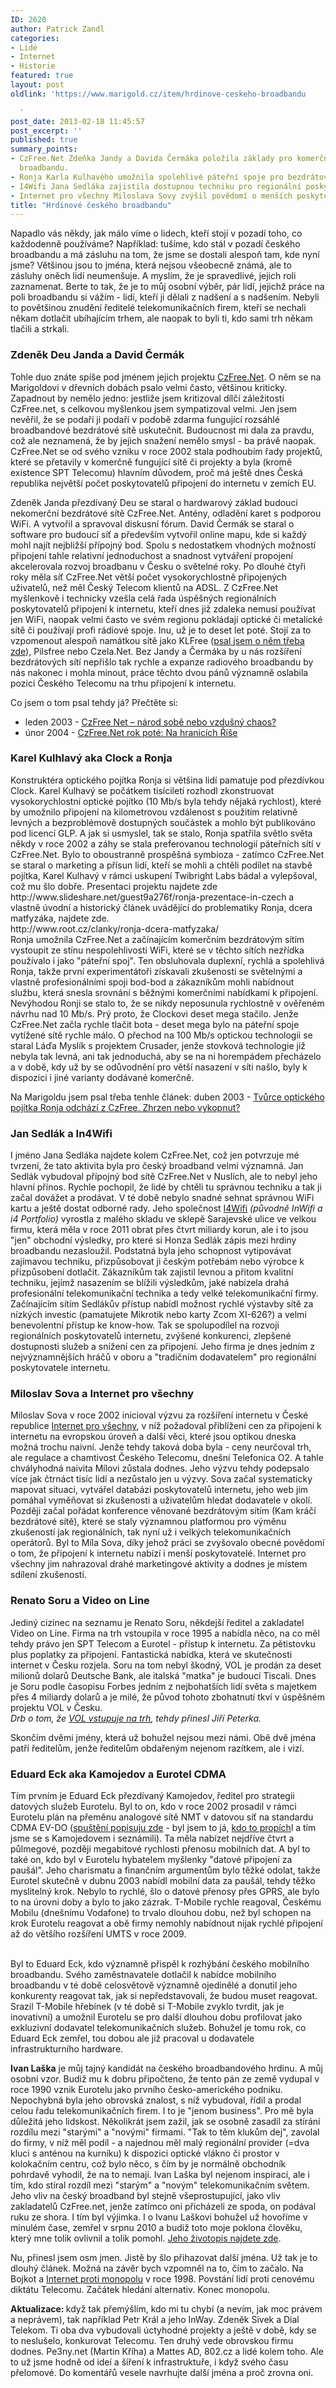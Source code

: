 ```yaml
---
ID: 2620
author: Patrick Zandl
categories:
- Lidé
- Internet
- Historie
featured: true
layout: post
oldlink: 'https://www.marigold.cz/item/hrdinove-ceskeho-broadbandu

  '
post_date: 2013-02-18 11:45:57
post_excerpt: ''
published: true
summary_points:
- CzFree.Net Zdeňka Jandy a Davida Čermáka položila základy pro komerční sítě a rozvoj
  broadbandu.
- Ronja Karla Kulhavého umožnila spolehlivé páteřní spoje pro bezdrátové sítě.
- I4Wifi Jana Sedláka zajistila dostupnou techniku pro regionální poskytovatele internetu.
- Internet pro všechny Miloslava Sovy zvýšil povědomí o menších poskytovatelích internetu.
title: "Hrdinové českého broadbandu"
---
```


<p>Napadlo vás někdy, jak málo víme o lidech, kteří stojí v pozadí toho, co každodenně používáme? Například: tušíme, kdo stál v pozadí českého broadbandu a má zásluhu na tom, že jsme se dostali alespoň tam, kde nyní jsme? Většinou jsou to jména, která nejsou všeobecně známá, ale to zásluhy oněch lidí neumenšuje. A myslím, že je spravedlivé, jejich roli zaznamenat. Berte to tak, že je to můj osobní výběr, pár lidí, jejichž práce na poli broadbandu si vážím - lidí, kteří ji dělali z nadšení a s nadšením. Nebyli to povětšinou znudění ředitelé telekomunikačních firem, kteří se nechali někam dotlačit ubíhajícím trhem, ale naopak to byli ti, kdo sami trh někam tlačili a strkali.</p>


<h3>Zdeněk Deu Janda a David Čermák</h3>
<p>Tohle duo znáte spíše pod jménem jejich projektu <a href="http://www.czfree.net">CzFree.Net</a>. O něm se na Marigoldovi v dřevních dobách psalo velmi často, většinou kriticky. Zapadnout by nemělo jedno: jestliže jsem kritizoval dílčí záležitosti CzFree.net, s celkovou myšlenkou jsem sympatizoval velmi. Jen jsem nevěřil, že se podaří ji podaří v podobě zdarma fungující rozsáhlé broadbandové bezdrátové sítě uskutečnit. Budoucnost mi dala za pravdu, což ale neznamená, že by jejich snažení nemělo smysl - ba právě naopak. CzFree.Net se od svého vzniku v roce 2002 stala podhoubím řady projektů, které se přetavily v komerčně fungující sítě či projekty a byla (kromě existence SPT Telecomu) hlavním důvodem, proč má ještě dnes Česká republika největší počet poskytovatelů připojení do internetu v zemích EU.</p>

<p>Zdeněk Janda přezdívaný Deu se staral o hardwarový základ budoucí nekomerční bezdrátové sítě CzFree.Net. Antény, odladění karet s podporou WiFi. A vytvořil a spravoval diskusní fórum. David Čermák se staral o software pro budoucí síť a především vytvořil online mapu, kde si každý mohl najít nejbližší přípojný bod. Spolu s nedostatkem vhodných možností připojení tahle relativní jednoduchost a snadnost vytváření propojení akcelerovala rozvoj broadbanu v Česku o světelné roky. Po dlouhé čtyři roky měla síť CzFree.Net větší počet vysokorychlostně připojených uživatelů, než měl Český Telecom klientů na ADSL. Z CzFree.Net myšlenkově i technicky vzešla celá řada úspěšných regionálních poskytovatelů připojení k internetu, kteří dnes již zdaleka nemusí používat jen WiFi, naopak velmi často ve svém regionu pokládají optické či metalické sítě či používají profi rádiové spoje. Inu, už je to deset let poté. Stojí za to vzpomenout alespoň namátkou sítě jako KLFree (<a href="http://www.marigold.cz/item/klfree-net-jako-eserocko-nebo-obcanske-sdruzeni">psal jsem o něm třeba zde</a>), Pilsfree nebo Czela.Net. Bez Jandy a Čermáka by u nás rozšíření bezdrátových sítí nepřišlo tak rychle a expanze radiového broadbandu by nás nakonec i mohla minout, práce těchto dvou pánů významně oslabila pozici Českého Telecomu na trhu připojení k internetu.</p>

<p>Co jsem o tom psal tehdy já? Přečtěte si: </p>

<ul>
<li>leden 2003 - <a href="http://www.marigold.cz/item/czfree-net-narod-sobe-nebo-vzdusny-chaos">CzFree Net – národ sobě nebo vzdušný chaos?</a> </li>
<li>únor 2004 - <a href="http://www.marigold.cz/item/czfree-net-rok-pote-na-hranicich-rise-1087">CzFree.Net rok poté: Na hranicích Říše</a></li>
</ul>
<h3>Karel Kulhlavý aka Clock a Ronja</h3>
<p>Konstruktéra optického pojítka Ronja si většina lidí pamatuje pod přezdívkou Clock. Karel Kulhavý se počátkem tisíciletí rozhodl zkonstruovat vysokorychlostní optické pojítko (10 Mb/s byla tehdy nějaká rychlost), které by umožnilo připojení na kilometrovou vzdálenost s použitím relativně levných a bezproblémově dostupných součástek a mohlo být publikováno pod licencí GLP. A jak si usmyslel, tak se stalo, Ronja spatřila světlo světa někdy v roce 2002 a záhy se stala preferovanou technologií páteřních sítí v CzFree.Net. Bylo to oboustranně prospěšná symbioza - zatímco CzFree.Net se staral o marketing a přísun lidí, kteří se mohli a chtěli podílet na stavbě pojítka, Karel Kulhavý v rámci uskupení Twibright Labs bádal a vylepšoval, což mu šlo dobře. Presentaci projektu najdete zde http://www.slideshare.net/guest9a276f/ronja-prezentace-in-czech a vlastně úvodní a historický článek uvádějící do problematiky Ronja, dcera matfyzáka, najdete zde. <br />http://www.root.cz/clanky/ronja-dcera-matfyzaka/<br />Ronja umožnila CzFree.Net a začínajícím komerčním bezdrátovým sítím vystoupit ze stínu nespolehlivosti WiFi, které se v těchto sítích nezřídka používalo i jako "páteřní spoj". Ten obsluhovala duplexní, rychlá a spolehlivá Ronja, takže první experimentátoři získavali zkušenosti se světelnými a vlastně profesionálními spoji bod-bod a zákazníkům mohli nabídnout službu, která snesla srovnání s běžnými komerčními nabídkami k připojení. Nevýhodou Ronji se stalo to, že se nikdy neposunula rychlostně v ověřeném návrhu nad 10 Mb/s. Prý proto, že Clockovi deset mega stačilo. Jenže CzFree.Net začla rychle tlačit bota - deset mega bylo na páteřní spoje vytížené sítě rychle málo. O přechod na 100 Mb/s optickou technologii se staral Láďa Myslík s projektem Crusader, jenže stovková technologie již nebyla tak levná, ani tak jednoduchá, aby se na ni horempádem přecházelo a v době, kdy už by se odůvodnění pro větší nasazení v síti našlo, byly k dispozici i jiné varianty dodávané komerčně.</p>

<p>Na Marigoldu jsem psal třeba tenhle článek: duben 2003 - <a href="http://www.marigold.cz/item/tvurce-optickeho-pojitka-ronja-odchazi-z-czfree-zhrzen-nebo-vykopnut">Tvůrce optického pojítka Ronja odchází z CzFree. Zhrzen nebo vykopnut?</a></p>

<h3>Jan Sedlák a In4Wifi</h3>
<p>I jméno Jana Sedláka najdete kolem CzFree.Net, což jen potvrzuje mé tvrzení, že tato aktivita byla pro český broadband velmi významná. Jan Sedlák vybudoval přípojný bod sítě CzFree.Net v Nuslích, ale to nebyl jeho hlavní přínos. Rychle pochopil, že lidé by chtěli tu správnou techniku a tak ji začal dovážet a prodávat. V té době nebylo snadné sehnat správnou WiFi kartu a ještě dostat odborné rady. Jeho společnost <a href="http://www.i4wifi.cz">I4Wifi</a> <em>(původně InWifi a i4 Portfolio)</em> vyrostla z malého skladu ve sklepě Sarajevské ulice ve velkou firmu, která měla v roce 2011 obrat přes čtvrt miliardy korun, ale i to jsou "jen" obchodní výsledky, pro které si Honza Sedlák zápis mezi hrdiny broadbandu nezasloužil. Podstatná byla jeho schopnost vytipovávat zajímavou techniku, přizpůsobovat ji českým potřebám nebo výrobce k přizpůsobení dotlačit. Zákazníkům tak zajistil levnou a přitom kvalitní techniku, jejímž nasazením se blížili výsledkům, jaké nabízela drahá profesionální telekomunikační technika a tedy velké telekomunikační firmy. Začínajícím sítím Sedlákův přístup nabídl možnost rychlé výstavby sítě za nízkých investic (pamatujete Mikrotik nebo karty Zcom XI-626?) a velmi benevolentní přístup ke know-how. Tak se spolupodílel na rozvoji regionálních poskytovatelů internetu, zvýšené konkurenci, zlepšené dostupnosti služeb a snížení cen za připojení. Jeho firma je dnes jedním z nejvýznamnějších hráčů v oboru a "tradičním dodavatelem" pro regionální poskytovatele internetu.</p>

<h3>Miloslav Sova a Internet pro všechny</h3>
<p>Miloslav Sova v roce 2002 inicioval výzvu za rozšíření internetu v České republice <a href="http://www.ipv.cz">Internet pro všechny</a>, v níž požadoval přiblížení cen za připojení k internetu na evropskou úroveň a další věci, které jsou optikou dneska možná trochu naivní. Jenže tehdy taková doba byla - ceny neurčoval trh, ale regulace a chamtivost Českého Telecomu, dnešní Telefonica O2. A tahle chvályhodná naivita Mílovi zůstala dodnes. Jeho výzvu tehdy podepsalo více jak čtrnáct tisíc lidí a nezůstalo jen u výzvy. Sova začal systematicky mapovat situaci, vytvářel databázi poskytovatelů internetu, jeho web jim pomáhal vyměňovat si zkušenosti a uživatelům hledat dodavatele v okolí. Později začal pořádat konference věnované bezdrátovým sítím (Kam kráčí bezdrátové sítě), které se staly významnou platformou pro výměnu zkušeností jak regionálních, tak nyní už i velkých telekomunikačních operátorů. Byl to Míla Sova, díky jehož práci se zvyšovalo obecné povědomí o tom, že připojení k internetu nabízí i menší poskytovatelé. Internet pro všechny jim nahrazoval drahé marketingové aktivity a dodnes je místem sdílení zkušeností.</p>

<h3>Renato Soru a Video on Line</h3>
<p>Jediný cizinec na seznamu je Renato Soru, někdejší ředitel a zakladatel Video on Line. Firma na trh vstoupila v roce 1995 a nabídla něco, na co měl tehdy právo jen SPT Telecom a Eurotel - přístup k internetu. Za pětistovku plus poplatky za připojení. Fantastická nabídka, která ve skutečnosti internet v Česku rozjela. Soru na tom nebyl škodný, VOL je prodán za deset milionů dolarů Deutsche Bank, ale italská "matka" je budoucí Tiscali. Dnes je Soru podle časopisu Forbes jedním z nejbohatších lidí světa s majetkem přes 4 miliardy dolarů a je milé, že původ tohoto zbohatnutí tkví v úspěšném projektu VOL v Česku. <br /><em>Drb o tom, že <a href="http://www.earchiv.cz/a95/a534k703.php3">VOL vstupuje na trh</a>, tehdy přinesl Jiří Peterka. </em></p>

<p>Skončím dvěmi jmény, která už bohužel nejsou mezi námi. Obě dvě jména patří ředitelům, jenže ředitelům obdařeným nejenom razítkem, ale i vizí.</p>

<h3>Eduard Eck aka Kamojedov a Eurotel CDMA</h3>
<p>Tím prvním je Eduard Eck přezdívaný Kamojedov, ředitel pro strategii datových služeb Eurotelu. Byl to on, kdo v roce 2002 prosadil v rámci Eurotelu plán na přeměnu analogové sítě NMT v datovou síť na standardu CDMA EV-DO (<a href="http://www.marigold.cz/item/eurotel-spousti-prvni-3g-sit-u-nas-cdma2000-ev-do">spuštění popisuju zde</a> - byl jsem to já, <a href="http://mobil.idnes.cz/eurotel-planuje-vysokorychlostni-internetovou-sit-rychlejsi-nez-adsl-po-cele-cr-gi2-/mob_tech.aspx?c=A031026_5235884_mob_tech">kdo to propích</a>l a tím jsme se s Kamojedovem i seznámili). Ta měla nabízet nejdříve čtvrt a půlmegové, později megabitové rychlosti přenosu mobilních dat. A byl to také on, kdo byl v Eurotelu hybatelem myšlenky "datové připojení za paušál". Jeho charismatu a finančním argumentům bylo těžké odolat, takže Eurotel skutečně v dubnu 2003 nabídl mobilní data za paušál, tehdy těžko myslitelný krok. Nebylo to rychlé, šlo o datové přenosy přes GPRS, ale bylo to na úrovni doby a bylo to jako zázrak. T-Mobile rychle reagoval, Českému Mobilu (dnešnímu Vodafone) to trvalo dlouhou dobu, než byl schopen na krok Eurotelu reagovat a obě firmy nemohly nabídnout nijak rychlé připojení až do většího rozšíření UMTS v roce 2009.</p>

<p><br />Byl to Eduard Eck, kdo významně přispěl k rozhýbání českého mobilního broadbandu. Svého zaměstnavatele dotlačil k nabídce mobilního broadbandu v té době celosvětově významně ojedinělé a donutil jeho konkurenty reagovat tak, jak si nepředstavovali, že budou muset reagovat. Srazil T-Mobile hřebínek (v té době si T-Mobile zvyklo tvrdit, jak je inovativní) a umožnil Eurotelu se pro další dlouhou dobu profilovat jako exkluzivní dodavatel telekomunikačních služeb. Bohužel je tomu rok, co Eduard Eck zemřel, tou dobou ale již pracoval u dodavatele infrastrukturního hardware.</p>

<p><strong>Ivan Laška</strong> je můj tajný kandidát na českého broadbandového hrdinu. A můj osobní vzor. Budiž mu k dobru připočteno, že tento pán ze země vydupal v roce 1990 vznik Eurotelu jako prvního česko-amerického podniku. Nepochybná byla jeho obrovská znalost, s níž vybudoval, řídil a prodal celou řadu telekomunikačních firem. I to je "jenom business". Pro mě byla důležitá jeho lidskost. Několikrát jsem zažil, jak se osobně zasadil za stírání rozdílu mezi "starými" a "novými" firmami. "Tak to těm klukům dej", zavolal do firmy, v níž měl podíl - a najednou měl malý regionální provider (=dva kluci s anténou na kurníku) k dispozici optické vlákno či prostor v kolokačním centru, což bylo něco, s čím by je normálně obchodník pohrdavě vyhodil, že na to nemají. Ivan Laška byl nejenom inspirací, ale i tím, kdo stíral rozdíl mezi "starým" a "novým" telekomunikačním světem. Jeho vliv na český broadband byl stejně všeprostupující, jako vliv zakladatelů CzFree.net, jenže zatímco oni přicházeli ze spoda, on podával ruku ze shora. I tím byl výjimka. I o Ivanu Laškovi bohužel už hovoříme v minulém čase, zemřel v srpnu 2010 a budiž toto moje poklona člověku, který mne tolik ovlivnil a tolik pomohl. <a href="http://ivanlaska.wordpress.com/curriculum-vitae/">Jeho životopis najdete zde</a>. </p>

<p>Nu, přinesl jsem osm jmen. Jistě by šlo přihazovat další jména. Už tak je to dlouhý článek. Možná na závěr bych vzpomněl na to, čím to začalo. Na Bojkot a <a href="http://mobil.idnes.cz/zdvihneme-hlavy-internet-proti-monopolu-fp8-/mobilni-operatori.aspx?c=981105_0004471_mob_operatori">Internet proti monopolu</a> v roce 1998. Povstání lidí proti cenovému diktátu Telecomu. Začátek hledání alternativ. Konec monopolu.</p>

<p><strong>Aktualizace: </strong>když tak přemýšlím, kdo mi tu chybí (a nevím, jak moc právem a neprávem), tak například Petr Král a jeho InWay. Zdeněk Sivek a Dial Telekom. Ti oba dva vybudovali úctyhodné projekty a ještě v době, kdy se to neslušelo, konkurovat Telecomu. Ten druhý vede obrovskou firmu dodnes. Pe3ny.net (Martin Kříha) a Mattes AD, 802.cz a lidé kolem toho. Ale to už jsme hodně od ideí a šíření k infrastruktuře, i když svého času přelomové. Do komentářů vesele navrhujte další jména a proč zrovna oni. </p>